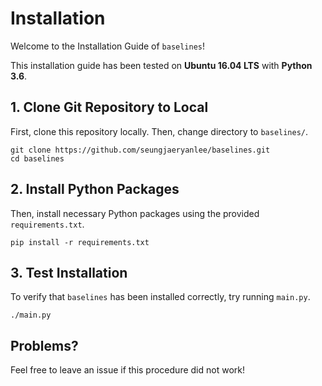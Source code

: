 # Installation

Welcome to the Installation Guide of `baselines`!

This installation guide has been tested on **Ubuntu 16.04 LTS** with **Python 3.6**.

## 1. Clone Git Repository to Local

First, clone this repository locally. Then, change directory to `baselines/`.

```
git clone https://github.com/seungjaeryanlee/baselines.git
cd baselines
```

## 2. Install Python Packages

Then, install necessary Python packages using the provided `requirements.txt`.

```
pip install -r requirements.txt
```

## 3. Test Installation

To verify that `baselines` has been installed correctly, try running `main.py`.

```
./main.py
```

## Problems?

Feel free to leave an issue if this procedure did not work!
